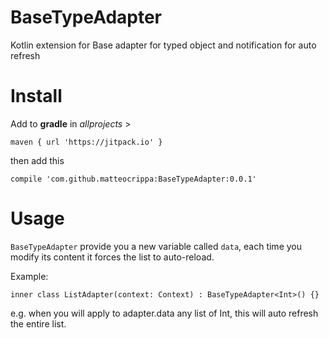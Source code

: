 # BaseTypeAdapter

Kotlin extension for Base adapter for typed object and notification for auto refresh

# Install

Add to **gradle** in _allprojects_ > 

```
maven { url 'https://jitpack.io' }
```

then add this

```
compile 'com.github.matteocrippa:BaseTypeAdapter:0.0.1'
```

# Usage
`BaseTypeAdapter` provide you a new variable called `data`, each time you modify its content it forces the list to auto-reload.

Example:

```
inner class ListAdapter(context: Context) : BaseTypeAdapter<Int>() {}
```

e.g. when you will apply to adapter.data any list of Int, this will auto refresh the entire list.
